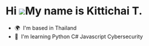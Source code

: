 Hi ![](https://user-images.githubusercontent.com/18350557/176309783-0785949b-9127-417c-8b55-ab5a4333674e.gif)My name is Kittichai T.
================================================================================================================================

* 🌍  I'm based in Thailand
* 🧠  I'm learning Python C# Javascript Cybersecurity 
